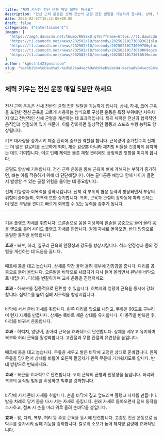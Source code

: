 ```yaml
---
title: "체력 키우는 전신 운동 매일 5분만 하세요"
description: "전신 근력 운동은 신체 전반의 균형 잡힌 발달을 가능하게 합니다. 상체, 하체, 코어 근육을 포함한 전신 근육을 고르게 사용하는 방식으로 구성된 운동은 특정 부위에만 치우치지 않고 전반적인 신체 균형을 개선하는 데 효과적입니다. 특히 체력은 전신의 협력적인 움직임과 연"
date: 2025-02-07T10:32:00+09:00
draft: false
categories: ["entertainment"]
images: [
  "https://img4.daumcdn.net/thumb/R658x0.q70/?fname=https://t1.daumcdn.net/news/202502/10/tenbody/20250210173009065yhux.jpg"
  "https://t1.daumcdn.net/news/202502/10/tenbody/20250210173009362jola.gif"
  "https://t1.daumcdn.net/news/202502/10/tenbody/20250210173009786gfac.gif"
  "https://t1.daumcdn.net/news/202502/10/tenbody/20250210173010069qgzs.gif"
  "https://t1.daumcdn.net/news/202502/10/tenbody/20250210173010519msbm.gif"
]
author: "kgkstn1423gmailcom"
slug: "%ec%b2%b4%eb%a0%a5-%ed%82%a4%ec%9a%b0%eb%8a%94-%ec%a0%84%ec%8b%a0-%ec%9a%b4%eb%8f%99-%eb%a7%a4%ec%9d%bc-5%eb%b6%84%eb%a7%8c-%ed%95%98%ec%84%b8%ec%9a%94"
---
```


<h2 >체력 키우는 전신 운동 매일 5분만 하세요</h2> <figure ><img src="https://img4.daumcdn.net/thumb/R658x0.q70/?fname=https://t1.daumcdn.net/news/202502/10/tenbody/20250210173009065yhux.jpg" alt=""/></figure> <p>전신 근력 운동은 신체 전반의 균형 잡힌 발달을 가능하게 합니다. 상체, 하체, 코어 근육을 포함한 전신 근육을 고르게 사용하는 방식으로 구성된 운동은 특정 부위에만 치우치지 않고 전반적인 신체 균형을 개선하는 데 효과적입니다. 특히 체력은 전신의 협력적인 움직임과 연결되어 있기 때문에, 이를 강화하면 일상적인 활동과 스포츠 수행 능력도 향상됩니다.</p> <p>기초 대사량을 증가시켜 체중 관리에 중요한 역할을 합니다. 근육량이 증가할수록 신체는 더 많은 칼로리를 소모하게 되며, 체중 감량뿐 아니라 체지방 비율을 건강하게 유지하는 데도 기여합니다. 이로 인해 체력은 물론 체형 관리에도 긍정적인 영향을 미치게 됩니다.</p> <p>골밀도 향상에 기여합니다. 전신 근력 운동을 통해 근육이 뼈에 가해지는 부하가 증가하면, 뼈는 이를 적응하기 위해 더 단단해집니다. 이는 골다공증 예방과 함께 나이가 들면서 발생할 수 있는 골절 위험을 줄이는 데 중요합니다.</p> <p>신체 기능성과 회복력을 강화시킵니다. 신체 각 부위의 협응 능력이 향상되면서 부상의 위험이 줄어들며, 회복력 또한 증가합니다. 특히, 근육과 관절이 강화됨에 따라 신체는 더 많은 부담을 견디고 빠르게 회복할 수 있는 능력을 갖추게 됩니다.</p> <hr /> <figure ><img src="https://t1.daumcdn.net/news/202502/10/tenbody/20250210173009362jola.gif" alt=""/></figure> <p>기본 플랭크 자세를 취합니다. 오른손으로 몸을 지탱하며 왼손을 공중으로 들어 올려 몸을 옆으로 틀어 사이드 플랭크 자세를 만듭니다. 원래 자세로 돌아오면, 반대 방향으로 동일한 동작을 반복합니다.</p> <p><strong>효과</strong> - 복부, 허리, 옆구리 근육의 안정성과 강도를 향상시킵니다. 척추 안정성과 몸의 정렬을 개선하는 데 도움을 줍니다.</p> <figure ><img src="https://t1.daumcdn.net/news/202502/10/tenbody/20250210173009786gfac.gif" alt=""/></figure> <p>매트에 등을 대고 눕습니다. 상체를 약간 들어 올려 복부에 긴장감을 줍니다. 다리를 공중으로 들어 올립니다. 오른발을 바닥으로 내렸다가 다시 들어 올리면서 왼발을 바닥으로 내립니다. 다리를 번갈아가며 교차 운동을 진행하세요.</p> <p><strong>효과</strong> - 하복부를 집중적으로 단련할 수 있습니다. 허벅지와 엉덩이 근육을 동시에 강화합니다. 심박수를 높여 심폐 지구력을 향상시킵니다.</p> <figure ><img src="https://t1.daumcdn.net/news/202502/10/tenbody/20250210173010069qgzs.gif" alt=""/></figure> <p>바닥에 서서 준비 자세를 취합니다. 왼쪽 다리를 앞으로 내딛고, 무릎을 90도로 구부리며 런지 자세를 만듭니다. 상체는 똑바로 세운 상태를 유지합니다. 이 동작을 반복한 후, 다리를 바꿔서 운동합니다.</p> <p><strong>효과</strong> - 허벅지, 엉덩이, 종아리 근육을 효과적으로 단련합니다. 상체를 세우고 유지하며 복부와 허리 근육을 활성화합니다. 고관절과 무릎 관절의 유연성을 높입니다.</p> <figure ><img src="https://t1.daumcdn.net/news/202502/10/tenbody/20250210173010519msbm.gif" alt=""/></figure> <p>매트에 등을 대고 눕습니다. 무릎을 세우고 발은 바닥에 고정한 상태로 준비합니다. 왼쪽 무릎을 당기면서 상체를 비틀어 오른쪽 팔꿈치가 왼쪽 무릎에 가까워지도록 합니다. 반대 방향으로 반복하세요.</p> <p><strong>효과</strong> - 복근을 효과적으로 단련합니다. 코어 근육의 균형과 안정성을 높입니다. 허리와 복부의 움직임 범위를 확장하고 척추를 강화합니다.</p> <figure ><img src="https://t1.daumcdn.net/news/202502/10/tenbody/20250210173010869uoea.gif" alt=""/></figure> <p>바닥에 서서 준비 자세를 취합니다. 손을 바닥에 짚고 엎드리며 플랭크 자세를 만듭니다. 발을 차례로 당겨 몸을 다시 서는 자세로 돌립니다. 원래 자세로 돌아오면서 점프 동작을 추가하고, 점프 시 손을 머리 위로 올려 손바닥을 붙입니다.</p> <p><strong>효과</strong> - 팔, 다리, 복부, 허리 등 주요 근육을 동시에 단련합니다. 고강도 전신 운동으로 심박수를 증가시켜 심폐 기능을 강화합니다. 칼로리 소모가 높아 체지방 감량에 효과적입니다.</p>